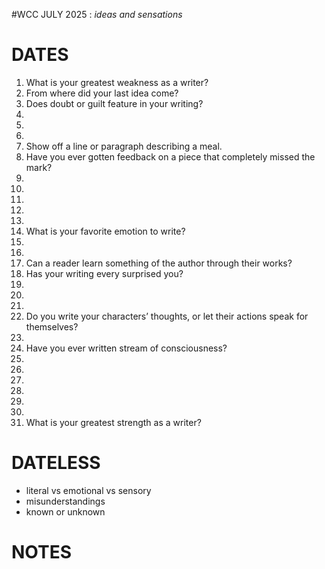 #WCC JULY 2025 : *ideas and sensations*

# DATES
1. What is your greatest weakness as a writer?
2. From where did your last idea come?
3. Does doubt or guilt feature in your writing? 
4.
5.
6.
7. Show off a line or paragraph describing a meal.
8. Have you ever gotten feedback on a piece that completely missed the mark?
9. 
10. 
11.
12. 
13.
14. What is your favorite emotion to write?
15.
16.
17. Can a reader learn something of the author through their works?
18. Has your writing every surprised you?
19. 
20.
21.
22. Do you write your characters’ thoughts, or let their actions speak for themselves?
23.
24. Have you ever written stream of consciousness? 
25.
26.
27.
28.
29.
30.
31. What is your greatest strength as a writer?

# DATELESS
- literal vs emotional vs sensory
- misunderstandings
- known or unknown

# NOTES
